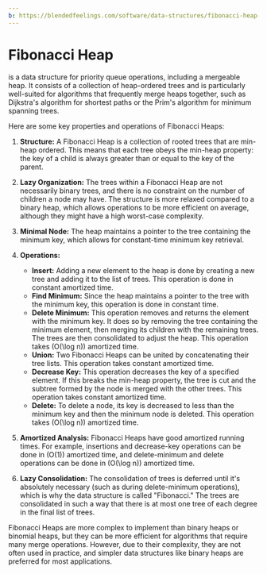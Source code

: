 ```yaml
---
b: https://blendedfeelings.com/software/data-structures/fibonacci-heap-data-structure.md
---
```


# Fibonacci Heap 
is a data structure for priority queue operations, including a mergeable heap. It consists of a collection of heap-ordered trees and is particularly well-suited for algorithms that frequently merge heaps together, such as Dijkstra's algorithm for shortest paths or the Prim's algorithm for minimum spanning trees.

Here are some key properties and operations of Fibonacci Heaps:

1. **Structure:** A Fibonacci Heap is a collection of rooted trees that are min-heap ordered. This means that each tree obeys the min-heap property: the key of a child is always greater than or equal to the key of the parent.

2. **Lazy Organization:** The trees within a Fibonacci Heap are not necessarily binary trees, and there is no constraint on the number of children a node may have. The structure is more relaxed compared to a binary heap, which allows operations to be more efficient on average, although they might have a high worst-case complexity.

3. **Minimal Node:** The heap maintains a pointer to the tree containing the minimum key, which allows for constant-time minimum key retrieval.

4. **Operations:**
   - **Insert:** Adding a new element to the heap is done by creating a new tree and adding it to the list of trees. This operation is done in constant amortized time.
   - **Find Minimum:** Since the heap maintains a pointer to the tree with the minimum key, this operation is done in constant time.
   - **Delete Minimum:** This operation removes and returns the element with the minimum key. It does so by removing the tree containing the minimum element, then merging its children with the remaining trees. The trees are then consolidated to adjust the heap. This operation takes \(O(\log n)\) amortized time.
   - **Union:** Two Fibonacci Heaps can be united by concatenating their tree lists. This operation takes constant amortized time.
   - **Decrease Key:** This operation decreases the key of a specified element. If this breaks the min-heap property, the tree is cut and the subtree formed by the node is merged with the other trees. This operation takes constant amortized time.
   - **Delete:** To delete a node, its key is decreased to less than the minimum key and then the minimum node is deleted. This operation takes \(O(\log n)\) amortized time.

5. **Amortized Analysis:** Fibonacci Heaps have good amortized running times. For example, insertions and decrease-key operations can be done in \(O(1)\) amortized time, and delete-minimum and delete operations can be done in \(O(\log n)\) amortized time.

6. **Lazy Consolidation:** The consolidation of trees is deferred until it's absolutely necessary (such as during delete-minimum operations), which is why the data structure is called "Fibonacci." The trees are consolidated in such a way that there is at most one tree of each degree in the final list of trees.

Fibonacci Heaps are more complex to implement than binary heaps or binomial heaps, but they can be more efficient for algorithms that require many merge operations. However, due to their complexity, they are not often used in practice, and simpler data structures like binary heaps are preferred for most applications.